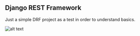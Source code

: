 ## Django REST Framework

Just a simple DRF project as a test in order to understand basics. 

![alt text](https://i.pinimg.com/originals/de/f5/2f/def52fe41d695d8feebd2cdc194da929.png)